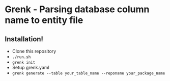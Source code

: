 # Grenk - Parsing database column name to entity file

## Installation!

- Clone this repository
- `./run.sh`
- `grenk init`
- Setup grenk.yaml
- `grenk generate --table your_table_name --reponame your_package_name`

